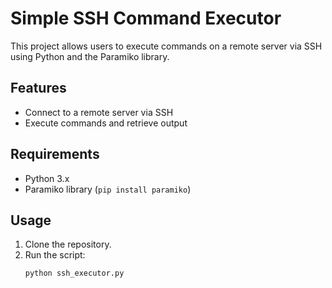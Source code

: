 # Simple SSH Command Executor

This project allows users to execute commands on a remote server via SSH using Python and the Paramiko library.

## Features
- Connect to a remote server via SSH
- Execute commands and retrieve output

## Requirements
- Python 3.x
- Paramiko library (`pip install paramiko`)

## Usage
1. Clone the repository.
2. Run the script:
   ```bash
   python ssh_executor.py
